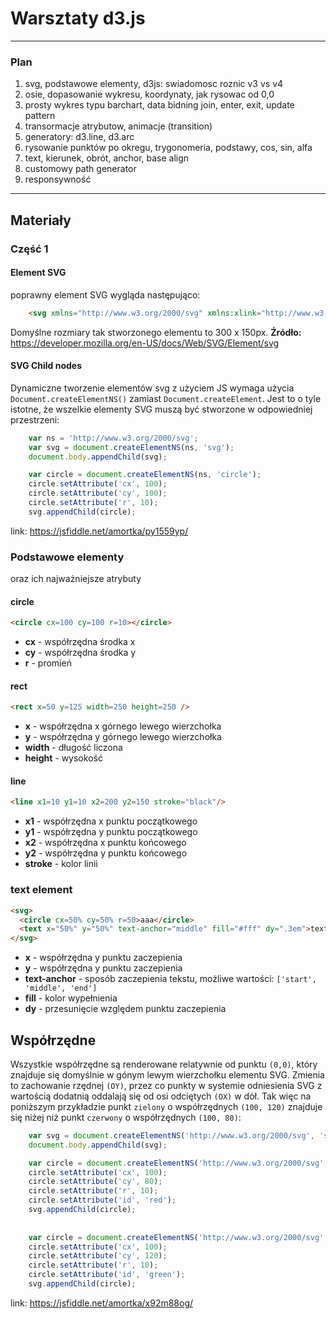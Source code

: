# Warsztaty d3.js
---
### Plan
1. svg, podstawowe elementy, d3js: swiadomosc roznic v3 vs v4
3. osie, dopasowanie wykresu, koordynaty, jak rysowac od 0,0
2. prosty wykres typu barchart, data bidning join, enter, exit, update pattern
4. transormacje atrybutow, animacje (transition)
5. generatory: d3.line, d3.arc
6. rysowanie punktów po okregu, trygonomeria, podstawy, cos, sin, alfa
7. text, kierunek, obrót, anchor, base align
8. customowy path generator
9. responsywność

***
## Materiały

### Część 1
#### Element SVG
poprawny element SVG wygląda następująco:
```html
    <svg xmlns="http://www.w3.org/2000/svg" xmlns:xlink="http://www.w3.org/1999/xlink">
```
Domyślne rozmiary tak stworzonego elementu to 300 x 150px. 
**Źródło:** https://developer.mozilla.org/en-US/docs/Web/SVG/Element/svg

#### SVG Child nodes
Dynamiczne tworzenie elementów svg z użyciem JS wymaga użycia ``Document.createElementNS()`` zamiast ``Document.createElement``. Jest to o tyle istotne, że wszelkie elementy SVG muszą być stworzone w odpowiedniej przestrzeni:
```javascript
    var ns = 'http://www.w3.org/2000/svg';
    var svg = document.createElementNS(ns, 'svg');
    document.body.appendChild(svg);

    var circle = document.createElementNS(ns, 'circle');
    circle.setAttribute('cx', 100);
    circle.setAttribute('cy', 100);
    circle.setAttribute('r', 10);
    svg.appendChild(circle);
```
link: https://jsfiddle.net/amortka/py1559yp/

### Podstawowe elementy
oraz ich najważniejsze atrybuty

#### circle
```html
<circle cx=100 cy=100 r=10></circle>
```
- **cx** - współrzędna środka x
- **cy** - współrzędna środka y
- **r** - promień 

#### rect
```html
<rect x=50 y=125 width=250 height=250 />
```
- **x** - współrzędna x górnego lewego wierzchołka
- **y** - współrzędna y górnego lewego wierzchołka
- **width** - długość liczona
- **height** - wysokość

#### line
```html
<line x1=10 y1=10 x2=200 y2=150 stroke="black"/>
```
- **x1** - współrzędna x punktu początkowego
- **y1** - współrzędna y punktu początkowego
- **x2** - współrzędna x punktu końcowego
- **y2** - współrzędna y punktu końcowego
- **stroke** - kolor linii
### text element
```html
<svg>
  <circle cx=50% cy=50% r=50>aaa</circle>
  <text x="50%" y="50%" text-anchor="middle" fill="#fff" dy=".3em">text</text>
</svg>
```
- **x** - współrzędna y punktu zaczepienia
- **y** - współrzędna y punktu zaczepienia
- **text-anchor** - sposób zaczepienia tekstu, możliwe wartości: ``['start', 'middle', 'end']``
- **fill** - kolor wypełnienia
- **dy** - przesunięcie względem punktu zaczepienia

## Współrzędne
Wszystkie współrzędne są renderowane relatywnie od punktu ``(0,0)``, który znajduje się domyślnie w gónym lewym wierzchołku elementu SVG. Zmienia to zachowanie rzędnej ``(OY)``, przez co punkty w systemie odniesienia SVG z wartością dodatnią oddalają się od osi odciętych ``(OX)`` w dół. Tak więc na poniższym przykładzie punkt ``zielony`` o współrzędnych ``(100, 120)`` znajduje się niżej niż punkt ``czerwony`` o współrzędnych ``(100, 80)``:
```javascript
    var svg = document.createElementNS('http://www.w3.org/2000/svg', 'svg');
    document.body.appendChild(svg);

    var circle = document.createElementNS('http://www.w3.org/2000/svg', 'circle');
    circle.setAttribute('cx', 100);
    circle.setAttribute('cy', 80);
    circle.setAttribute('r', 10);
    circle.setAttribute('id', 'red');
    svg.appendChild(circle);
    
    
    var circle = document.createElementNS('http://www.w3.org/2000/svg', 'circle');
    circle.setAttribute('cx', 100);
    circle.setAttribute('cy', 120);
    circle.setAttribute('r', 10);
    circle.setAttribute('id', 'green');
    svg.appendChild(circle);
```
link: https://jsfiddle.net/amortka/x92m88og/



